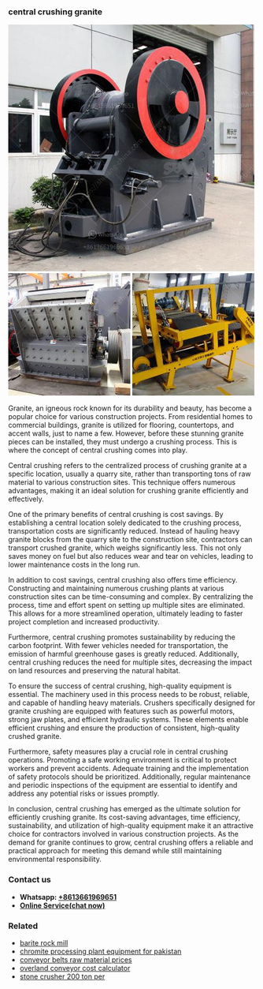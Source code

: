 <h3>central crushing granite</h3><img src='1706767919.jpg' alt=''><p>Granite, an igneous rock known for its durability and beauty, has become a popular choice for various construction projects. From residential homes to commercial buildings, granite is utilized for flooring, countertops, and accent walls, just to name a few. However, before these stunning granite pieces can be installed, they must undergo a crushing process. This is where the concept of central crushing comes into play.</p><p>Central crushing refers to the centralized process of crushing granite at a specific location, usually a quarry site, rather than transporting tons of raw material to various construction sites. This technique offers numerous advantages, making it an ideal solution for crushing granite efficiently and effectively.</p><p>One of the primary benefits of central crushing is cost savings. By establishing a central location solely dedicated to the crushing process, transportation costs are significantly reduced. Instead of hauling heavy granite blocks from the quarry site to the construction site, contractors can transport crushed granite, which weighs significantly less. This not only saves money on fuel but also reduces wear and tear on vehicles, leading to lower maintenance costs in the long run.</p><p>In addition to cost savings, central crushing also offers time efficiency. Constructing and maintaining numerous crushing plants at various construction sites can be time-consuming and complex. By centralizing the process, time and effort spent on setting up multiple sites are eliminated. This allows for a more streamlined operation, ultimately leading to faster project completion and increased productivity.</p><p>Furthermore, central crushing promotes sustainability by reducing the carbon footprint. With fewer vehicles needed for transportation, the emission of harmful greenhouse gases is greatly reduced. Additionally, central crushing reduces the need for multiple sites, decreasing the impact on land resources and preserving the natural habitat.</p><p>To ensure the success of central crushing, high-quality equipment is essential. The machinery used in this process needs to be robust, reliable, and capable of handling heavy materials. Crushers specifically designed for granite crushing are equipped with features such as powerful motors, strong jaw plates, and efficient hydraulic systems. These elements enable efficient crushing and ensure the production of consistent, high-quality crushed granite.</p><p>Furthermore, safety measures play a crucial role in central crushing operations. Promoting a safe working environment is critical to protect workers and prevent accidents. Adequate training and the implementation of safety protocols should be prioritized. Additionally, regular maintenance and periodic inspections of the equipment are essential to identify and address any potential risks or issues promptly.</p><p>In conclusion, central crushing has emerged as the ultimate solution for efficiently crushing granite. Its cost-saving advantages, time efficiency, sustainability, and utilization of high-quality equipment make it an attractive choice for contractors involved in various construction projects. As the demand for granite continues to grow, central crushing offers a reliable and practical approach for meeting this demand while still maintaining environmental responsibility.</p><h3>Contact us</h3><ul><li><strong>Whatsapp:&nbsp;<a href="https://wa.me/8613661969651">+8613661969651</a></strong></li><li><a href="https://swt.shibang-china.com/?git&amp;zhl&amp;central crushing granite"><strong>Online Service(chat now)</strong></a></li></ul><h3>Related</h3><ul><li><a href='barite rock mill.md'>barite rock mill</a></li><li><a href='chromite processing plant equipment for pakistan.md'>chromite processing plant equipment for pakistan</a></li><li><a href='conveyor belts raw material prices.md'>conveyor belts raw material prices</a></li><li><a href='overland conveyor cost calculator.md'>overland conveyor cost calculator</a></li><li><a href='stone crusher 200 ton per.md'>stone crusher 200 ton per</a></li></ul>